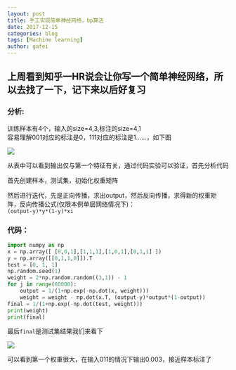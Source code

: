 ```yaml
---
layout: post
title: 手工实现简单神经网络，bp算法
date: 2017-12-15
categories: blog
tags: [Machine learning]
author: gafei
---
```


## 上周看到知乎一HR说会让你写一个简单神经网络，所以去找了一下，记下来以后好复习
### 分析:
训练样本有4个，输入的size=4,3,标注的size=4,1  
容易理解001对应的标注是0，111对应的标注是1……，如下图  

![](http://oyvmbp6uy.bkt.clouddn.com/20171229_1.jpg)  

从表中可以看到输出仅与第一个特征有关，通过代码实验可以验证，首先分析代码  

首先创建样本，测试集，初始化权重矩阵  

然后进行迭代，先是正向传播，求出output，然后反向传播，求得新的权重矩阵，反向传播公式(仅限本例单层网络情况下)：  
`(output-y)*y*(1-y)*xi`  
### 代码：
```python
import numpy as np
x = np.array([ [0,0,1],[1,1,1],[1,0,1],[0,1,1] ])
y = np.array([[0,1,1,0]]).T
test = [0, 1, 1]
np.random.seed(1)
weight = 2*np.random.random((3,1)) - 1
for j in range(60000):
    output = 1/(1+np.exp(-np.dot(x, weight)))
    weight = weight - np.dot(x.T, (output-y)*output*(1-output))
final = 1/(1+np.exp(-np.dot(test, weight)))
print(weight)
print(final)
```


最后`final`是测试集结果我们来看下  

![](http://oyvmbp6uy.bkt.clouddn.com/20171215_1.png)  

可以看到第一个权重很大，在输入011的情况下输出0.003，接近样本标注了
